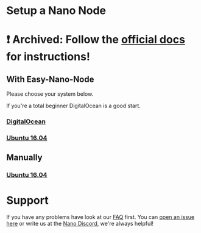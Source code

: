 # Setup a Nano Node

# ❗ Archived: Follow the [official docs](https://docs.nano.org/running-a-node/docker-management/) for instructions!

## With Easy-Nano-Node

Please choose your system below.

If you're a total beginner DigitalOcean is a good start.

### [DigitalOcean](digitalocean.md)

### [Ubuntu 16.04](ubuntu.md)

## Manually

### [Ubuntu 16.04](manual/ubuntu.md)

# Support

If you have any problems have look at our [FAQ](faq.md) first. 
You can [open an issue here](https://github.com/NanoTools/easy-nano-node/issues) or write us at the [Nano Discord](https://chat.nano.org/), we're always helpful!
